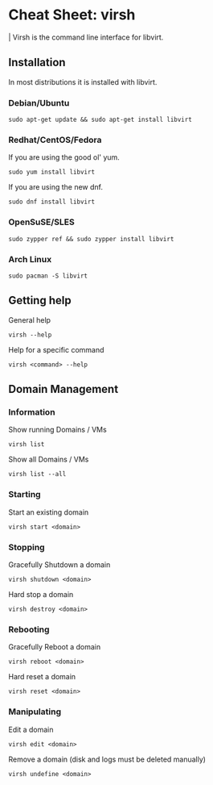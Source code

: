 # Cheat Sheet: virsh

| Virsh is the command line interface for libvirt.

## Installation

In most distributions it is installed with libvirt.

### Debian/Ubuntu

```
sudo apt-get update && sudo apt-get install libvirt
```

### Redhat/CentOS/Fedora

If you are using the good ol' yum.

```
sudo yum install libvirt
```

If you are using the new dnf.

```
sudo dnf install libvirt
```

### OpenSuSE/SLES

```
sudo zypper ref && sudo zypper install libvirt
```

### Arch Linux

```
sudo pacman -S libvirt
```

## Getting help

General help

```
virsh --help
```

Help for a specific command

```
virsh <command> --help
```

## Domain Management

### Information

Show running Domains / VMs

```
virsh list
```

Show all Domains / VMs

```
virsh list --all
```

### Starting

Start an existing domain

```
virsh start <domain>
```

### Stopping

Gracefully Shutdown a domain

```
virsh shutdown <domain>
```

Hard stop a domain

```
virsh destroy <domain>
```

### Rebooting

Gracefully Reboot a domain

```
virsh reboot <domain>
```

Hard reset a domain

```
virsh reset <domain>
```

### Manipulating

Edit a domain

```
virsh edit <domain>
```

Remove a domain (disk and logs must be deleted manually)

```
virsh undefine <domain>
```
